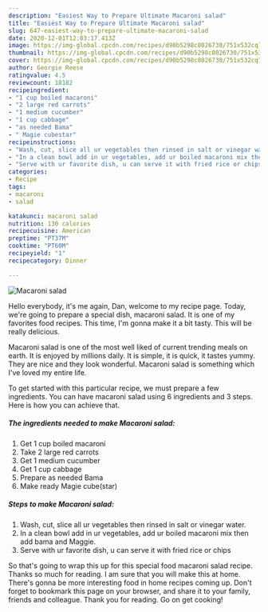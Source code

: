 ```yaml
---
description: "Easiest Way to Prepare Ultimate Macaroni salad"
title: "Easiest Way to Prepare Ultimate Macaroni salad"
slug: 647-easiest-way-to-prepare-ultimate-macaroni-salad
date: 2020-12-01T12:03:17.413Z
image: https://img-global.cpcdn.com/recipes/d90b5298c8026730/751x532cq70/macaroni-salad-recipe-main-photo.jpg
thumbnail: https://img-global.cpcdn.com/recipes/d90b5298c8026730/751x532cq70/macaroni-salad-recipe-main-photo.jpg
cover: https://img-global.cpcdn.com/recipes/d90b5298c8026730/751x532cq70/macaroni-salad-recipe-main-photo.jpg
author: Georgie Reese
ratingvalue: 4.5
reviewcount: 18182
recipeingredient:
- "1 cup boiled macaroni"
- "2 large red carrots"
- "1 medium cucumber"
- "1 cup cabbage"
- "as needed Bama"
- " Magie cubestar"
recipeinstructions:
- "Wash, cut, slice all ur vegetables then rinsed in salt or vinegar water."
- "In a clean bowl add in ur vegetables, add ur boiled macaroni mix then add bama and Maggie."
- "Serve with ur favorite dish, u can serve it with fried rice or chips"
categories:
- Recipe
tags:
- macaroni
- salad

katakunci: macaroni salad 
nutrition: 130 calories
recipecuisine: American
preptime: "PT37M"
cooktime: "PT60M"
recipeyield: "1"
recipecategory: Dinner

---
```



![Macaroni salad](https://img-global.cpcdn.com/recipes/d90b5298c8026730/751x532cq70/macaroni-salad-recipe-main-photo.jpg)

Hello everybody, it's me again, Dan, welcome to my recipe page. Today, we're going to prepare a special dish, macaroni salad. It is one of my favorites food recipes. This time, I'm gonna make it a bit tasty. This will be really delicious.

Macaroni salad is one of the most well liked of current trending meals on earth. It is enjoyed by millions daily. It is simple, it is quick, it tastes yummy. They are nice and they look wonderful. Macaroni salad is something which I've loved my entire life.




To get started with this particular recipe, we must prepare a few ingredients. You can have macaroni salad using 6 ingredients and 3 steps. Here is how you can achieve that.

<!--inarticleads1-->

##### The ingredients needed to make Macaroni salad:

1. Get 1 cup boiled macaroni
1. Take 2 large red carrots
1. Get 1 medium cucumber
1. Get 1 cup cabbage
1. Prepare as needed Bama
1. Make ready  Magie cube(star)




<!--inarticleads2-->

##### Steps to make Macaroni salad:

1. Wash, cut, slice all ur vegetables then rinsed in salt or vinegar water.
1. In a clean bowl add in ur vegetables, add ur boiled macaroni mix then add bama and Maggie.
1. Serve with ur favorite dish, u can serve it with fried rice or chips




So that's going to wrap this up for this special food macaroni salad recipe. Thanks so much for reading. I am sure that you will make this at home. There's gonna be more interesting food in home recipes coming up. Don't forget to bookmark this page on your browser, and share it to your family, friends and colleague. Thank you for reading. Go on get cooking!
